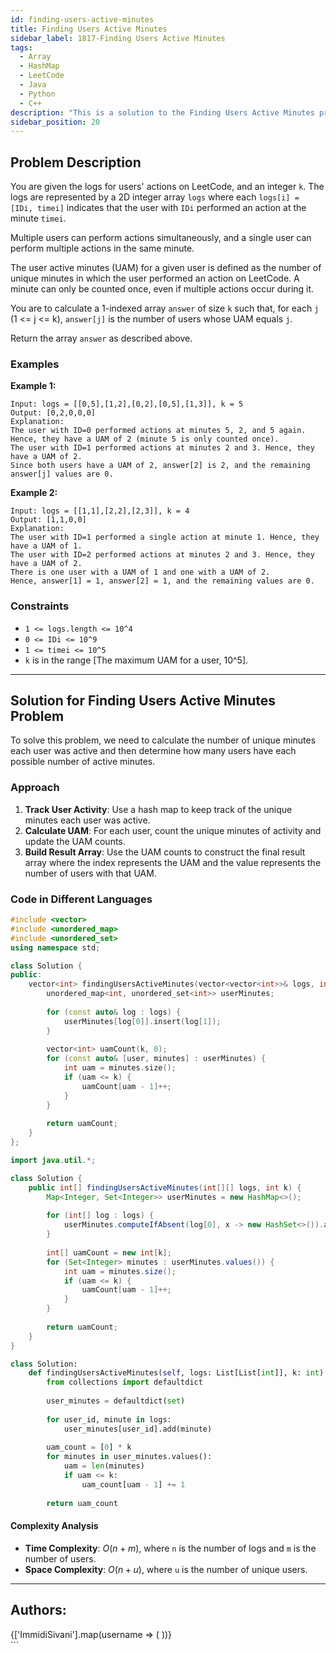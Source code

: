 ```yaml
---
id: finding-users-active-minutes
title: Finding Users Active Minutes
sidebar_label: 1817-Finding Users Active Minutes
tags:
  - Array
  - HashMap
  - LeetCode
  - Java
  - Python
  - C++
description: "This is a solution to the Finding Users Active Minutes problem on LeetCode."
sidebar_position: 20
---
```


## Problem Description

You are given the logs for users' actions on LeetCode, and an integer `k`. The logs are represented by a 2D integer array `logs` where each `logs[i] = [IDi, timei]` indicates that the user with `IDi` performed an action at the minute `timei`.

Multiple users can perform actions simultaneously, and a single user can perform multiple actions in the same minute.

The user active minutes (UAM) for a given user is defined as the number of unique minutes in which the user performed an action on LeetCode. A minute can only be counted once, even if multiple actions occur during it.

You are to calculate a 1-indexed array `answer` of size `k` such that, for each `j` (1 <= j <= k), `answer[j]` is the number of users whose UAM equals `j`.

Return the array `answer` as described above.

### Examples

**Example 1:**

```
Input: logs = [[0,5],[1,2],[0,2],[0,5],[1,3]], k = 5
Output: [0,2,0,0,0]
Explanation:
The user with ID=0 performed actions at minutes 5, 2, and 5 again. Hence, they have a UAM of 2 (minute 5 is only counted once).
The user with ID=1 performed actions at minutes 2 and 3. Hence, they have a UAM of 2.
Since both users have a UAM of 2, answer[2] is 2, and the remaining answer[j] values are 0.
```

**Example 2:**

```
Input: logs = [[1,1],[2,2],[2,3]], k = 4
Output: [1,1,0,0]
Explanation:
The user with ID=1 performed a single action at minute 1. Hence, they have a UAM of 1.
The user with ID=2 performed actions at minutes 2 and 3. Hence, they have a UAM of 2.
There is one user with a UAM of 1 and one with a UAM of 2.
Hence, answer[1] = 1, answer[2] = 1, and the remaining values are 0.
```

### Constraints

- `1 <= logs.length <= 10^4`
- `0 <= IDi <= 10^9`
- `1 <= timei <= 10^5`
- `k` is in the range [The maximum UAM for a user, 10^5].

---

## Solution for Finding Users Active Minutes Problem

To solve this problem, we need to calculate the number of unique minutes each user was active and then determine how many users have each possible number of active minutes.

### Approach

1. **Track User Activity**: Use a hash map to keep track of the unique minutes each user was active.
2. **Calculate UAM**: For each user, count the unique minutes of activity and update the UAM counts.
3. **Build Result Array**: Use the UAM counts to construct the final result array where the index represents the UAM and the value represents the number of users with that UAM.

### Code in Different Languages

<Tabs>
<TabItem value="C++" label="C++" default>
<SolutionAuthor name="@ImmidiSivani"/>

```cpp
#include <vector>
#include <unordered_map>
#include <unordered_set>
using namespace std;

class Solution {
public:
    vector<int> findingUsersActiveMinutes(vector<vector<int>>& logs, int k) {
        unordered_map<int, unordered_set<int>> userMinutes;
        
        for (const auto& log : logs) {
            userMinutes[log[0]].insert(log[1]);
        }
        
        vector<int> uamCount(k, 0);
        for (const auto& [user, minutes] : userMinutes) {
            int uam = minutes.size();
            if (uam <= k) {
                uamCount[uam - 1]++;
            }
        }
        
        return uamCount;
    }
};
```

</TabItem>
<TabItem value="Java" label="Java">
<SolutionAuthor name="@ImmidiSivani"/>

```java
import java.util.*;

class Solution {
    public int[] findingUsersActiveMinutes(int[][] logs, int k) {
        Map<Integer, Set<Integer>> userMinutes = new HashMap<>();
        
        for (int[] log : logs) {
            userMinutes.computeIfAbsent(log[0], x -> new HashSet<>()).add(log[1]);
        }
        
        int[] uamCount = new int[k];
        for (Set<Integer> minutes : userMinutes.values()) {
            int uam = minutes.size();
            if (uam <= k) {
                uamCount[uam - 1]++;
            }
        }
        
        return uamCount;
    }
}
```

</TabItem>
<TabItem value="Python" label="Python">
<SolutionAuthor name="@ImmidiSivani"/>

```python
class Solution:
    def findingUsersActiveMinutes(self, logs: List[List[int]], k: int) -> List[int]:
        from collections import defaultdict
        
        user_minutes = defaultdict(set)
        
        for user_id, minute in logs:
            user_minutes[user_id].add(minute)
        
        uam_count = [0] * k
        for minutes in user_minutes.values():
            uam = len(minutes)
            if uam <= k:
                uam_count[uam - 1] += 1
        
        return uam_count
```

</TabItem>
</Tabs>

#### Complexity Analysis

- **Time Complexity**: $O(n + m)$, where `n` is the number of logs and `m` is the number of users.
- **Space Complexity**: $O(n + u)$, where `u` is the number of unique users.

---

<h2>Authors:</h2>

<div style={{display: 'flex', flexWrap: 'wrap', justifyContent: 'space-between', gap: '10px'}}>
{['ImmidiSivani'].map(username => (
 <Author key={username} username={username} />
))}
</div>
```